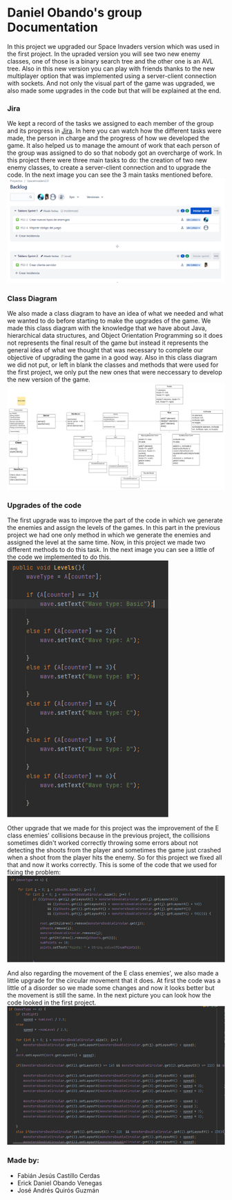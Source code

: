 # Daniel Obando's group Documentation

In this project we upgraded our Space Invaders version which was used in the first project. In the upraded version you will see two new enemy classes, one of those is a binary
search tree and the other one is an AVL tree. Also in this new version you can play with friends thanks to the new multiplayer option that was implemented using a server-client
connection with sockets. And not only the visual part of the game was upgraded, we also made some upgrades in the code but that will be explained at the end.

### Jira

We kept a record of the tasks we assigned to each member of the group and its progress in [Jira](https://spaceinvaders2.atlassian.net/jira/software/projects/P02/boards/1/backlog).
In here you can watch how the different tasks were made, the person in charge and the progress of how we developed the game. It also helped us to manage the amount of work that
each person of the group was assigned to do so that nobody got an overcharge of work. In this project there were three main tasks to do: the creation of two new enemy classes, 
to create a server-client connection and to upgrade the code. In the next image you can see the 3 main tasks mentioned before.
![Jira Preview](https://raw.githubusercontent.com/Soir31/SpaceInvaders2.0/main/Doc%20Images/Jira.PNG)

### Class Diagram

We also made a class diagram to have an idea of what we needed and what we wanted to do before starting to make the upgrades of the game. We made this class diagram with the 
knowledge that we have about Java, hierarchical data structures, and Object Orientation Programming so it does not represents the final result of the game but instead it 
represents the general idea of what we thought that was necessary to complete our objective of upgrading the game in a good way. Also in this class diagram we did not put, or 
left in blank the classes and methods that were used for the first project, we only put the new ones that were neccessary to develop the new version of the game.
![Class Diagram](https://raw.githubusercontent.com/Soir31/SpaceInvaders2.0/main/Doc%20Images/Class%20Diagram.png)

### Upgrades of the code

The first upgrade was to improve the part of the code in which we generate the enemies and assign the levels of the games. In this part in the previous project we had one only
method in which we generate the enemies and assigned the level at the same time. Now, in this project we made two different methods to do this task. In the next image you can 
see a little of the code we implemented to do this.
![Upgrade1](https://raw.githubusercontent.com/Soir31/SpaceInvaders2.0/main/Doc%20Images/upgrade1.png)

Other upgrade that we made for this project was the improvement of the E class enemies' collisions because in the previous project, the collisions sometimes didn't worked
correctly throwing some errors about not detecting the shoots from the player and sometimes the game just crashed when a shoot from the player hits the enemy. So for this
project we fixed all that and now it works correctly. This is some of the code that we used for fixing the problem:
![Upgrade2](https://raw.githubusercontent.com/Soir31/SpaceInvaders2.0/main/Doc%20Images/upgrade2.png)

And also regarding the movement of the E class enemies', we also made a little upgrade for the circular movement that it does. At first the code was a little of a disorder so
we made some changes and now it looks better but the movement is still the same. In the next picture you can look how the code looked in the first project.
![Upgrade4](https://raw.githubusercontent.com/Soir31/SpaceInvaders2.0/main/Doc%20Images/upgrade4.PNG)

### Made by:

* Fabián Jesús Castillo Cerdas 
* Erick Daniel Obando Venegas 
* José Andrés Quirós Guzmán
